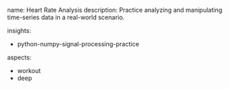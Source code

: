 name: Heart Rate Analysis
description: Practice analyzing and manipulating time-series data in a real-world scenario.

insights:
  - python-numpy-signal-processing-practice

aspects:
  - workout
  - deep 